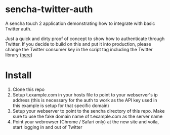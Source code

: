 sencha-twitter-auth
===================

A sencha touch 2 application demonstrating how to integrate with basic Twitter auth.

Just a quick and dirty proof of concept to show how to authenticate through Twitter.
If you decide to build on this and put it into production, please change the Twitter consumer key  in the script tag including the Twitter library (<a href="https://github.com/gregfroese/sencha-twitter-auth/blob/master/sencha/index.html#L69">here</a>)

Install
=======

1. Clone this repo
2. Setup t.example.com in your hosts file to point to your webserver's ip address (this is necessary for the auth to work as the API key used in this example is setup for that specific domain)
3. Setup your webserver to point to the sencha directory of this repo. Make sure to use the fake domain name of t.example.com as the server name
4. Point your webrowser (Chrome / Safari only) at the new site and voila, start logging in and out of Twitter

